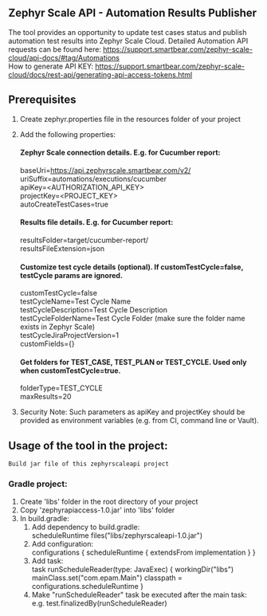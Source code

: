 ## Zephyr Scale API - Automation Results Publisher
The tool provides an opportunity to update test cases status and publish automation test results into Zephyr Scale Cloud.
Detailed Automation API requests can be found here: https://support.smartbear.com/zephyr-scale-cloud/api-docs/#tag/Automations
<br/>
How to generate API KEY: https://support.smartbear.com/zephyr-scale-cloud/docs/rest-api/generating-api-access-tokens.html
<br/>

## Prerequisites
1. Create zephyr.properties file in the resources folder of your project<br/>
2. Add the following properties:
    #### Zephyr Scale connection details. E.g. for Cucumber report:
    baseUri=https://api.zephyrscale.smartbear.com/v2/ <br/>
    uriSuffix=automations/executions/cucumber <br/>
    apiKey=<AUTHORIZATION_API_KEY> <br/>
    projectKey=<PROJECT_KEY> <br/>
    autoCreateTestCases=true <br/>
    
    #### Results file details. E.g. for Cucumber report:
    resultsFolder=target/cucumber-report/ <br/>
    resultsFileExtension=json <br/>
    
    #### Customize test cycle details (optional). If customTestCycle=false, testCycle params are ignored. 
    customTestCycle=false <br/>
    testCycleName=Test Cycle Name <br/>
    testCycleDescription=Test Cycle Description <br/>
    testCycleFolderName=Test Cycle Folder (make sure the folder name exists in Zephyr Scale)<br/>
    testCycleJiraProjectVersion=1 <br/>
    customFields={} <br/>
    #### Get folders for TEST_CASE, TEST_PLAN or TEST_CYCLE. Used only when customTestCycle=true.
    folderType=TEST_CYCLE <br/>
    maxResults=20 <br/>
3. Security Note: Such parameters as apiKey and projectKey should be provided as environment variables (e.g. from CI, command line or Vault).

## Usage of the tool in the project:
    Build jar file of this zephyrscaleapi project

### Gradle project:
1. Create 'libs' folder in the root directory of your project
2. Copy 'zephyrapiaccess-1.0.jar' into 'libs' folder
3. In build.gradle:
   1. Add dependency to build.gradle: <br/>
      scheduleRuntime files("libs/zephyrscaleapi-1.0.jar")
   2. Add configuration: <br/>
       configurations {
         scheduleRuntime {
            extendsFrom implementation
          }
        }
   3. Add task: <br/>
      task runScheduleReader(type: JavaExec) {
      workingDir("libs")
      mainClass.set("com.epam.Main")
      classpath = configurations.scheduleRuntime
      }
   4. Make "runScheduleReader" task be executed after the main task: <br/>
    e.g. test.finalizedBy(runScheduleReader)

